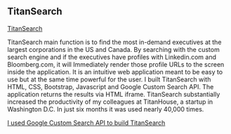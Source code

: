## TitanSearch

[TitanSearch](https://dkapper01.github.io/TitanHouseSearch/)

TitanSearch main function is to find the most in-demand executives at the largest corporations in the US and Canada. By searching with the custom search engine and if the executives have profiles with Linkedin.com and Bloomberg.com, it will Immediately render those profile URLs to the screen inside the application. It is an intuitive web application meant to be easy to use but at the same time powerful for the user. I built TitanSearch with HTML, CSS, Bootstrap, Javascript and Google Custom Search API. The application returns the results via HTML iframe. TitanSearch substantially increased the productivity of my colleagues at TitanHouse, a startup in Washington D.C. In just six months it was used nearly 40,000 times.


[I used Google Custom Search API to build TitanSearch](https://developers.google.com/custom-search/docs/overview)


